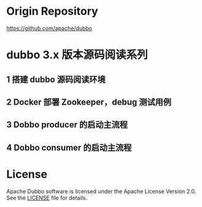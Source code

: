 # Origin Repository
https://github.com/apache/dubbo

#  dubbo 3.x 版本源码阅读系列

## 1 搭建 dubbo 源码阅读环境

## 2 Docker 部署 Zookeeper，debug 测试用例

## 3 Dobbo producer 的启动主流程

## 4 Dobbo consumer 的启动主流程


# License

Apache Dubbo software is licensed under the Apache License Version 2.0. See the [LICENSE](https://github.com/apache/dubbo/blob/master/LICENSE) file for details.
